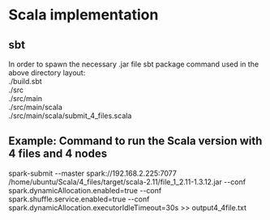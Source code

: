 # Scala implementation
## sbt
In order to spawn the necessary .jar file sbt package command used in the above directory layout:\
./build.sbt\
./src\
./src/main\
./src/main/scala\
./src/main/scala/submit_4_files.scala

## Example: Command to run the Scala version with 4 files and 4 nodes

spark-submit --master spark://192.168.2.225:7077 /home/ubuntu/Scala/4_files/target/scala-2.11/file_1_2.11-1.3.12.jar --conf spark.dynamicAllocation.enabled=true --conf spark.shuffle.service.enabled=true --conf spark.dynamicAllocation.executorIdleTimeout=30s >> output4_4file.txt
